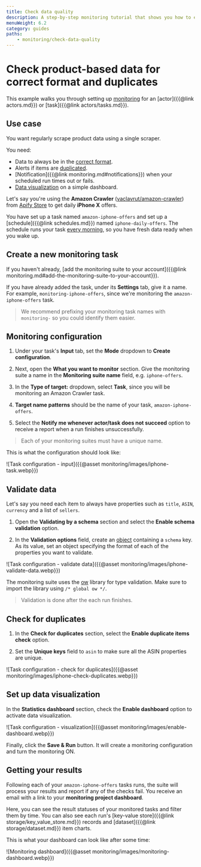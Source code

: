 ```yaml
---
title: Check data quality
description: A step-by-step monitoring tutorial that shows you how to ensure your data is correctly formatted and unique. Visualize your data using the monitoring dashboard.
menuWeight: 6.2
category: guides
paths:
    - monitoring/check-data-quality
---
```


# [](#check-product-based-data-for-correct-format-and-duplicates) Check product-based data for correct format and duplicates

This example walks you through setting up [monitoring](https://apify.com/apify/monitoring) for an [actor]({{@link actors.md}}) or [task]({{@link actors/tasks.md}}).

## [](#use-case) Use case

You want regularly scrape product data using a single scraper.

You need:

- Data to always be in the [correct format](#validate-data).
- Alerts if items are [duplicated](#check-for-duplicates).
- [Notification]({{@link monitoring.md#notifications}}) when your scheduled run times out or fails.
- [Data visualization](#set-up-data-visualization) on a simple dashboard.

Let's say you're using the **Amazon Crawler** ([vaclavrut/amazon-crawler](https://apify.com/vaclavrut/amazon-crawler)) from [Apify Store](https://apify.com/store) to get daily **iPhone X** offers.

You have set up a task named `amazon-iphone-offers` and set up a [schedule]({{@link schedules.md}}) named `iphone-daily-offers`. The schedule runs your task [every morning](https://crontab.guru/#0_7_*_*_*), so you have fresh data ready when you wake up.

## [](#create-a-new-monitoring-task) Create a new monitoring task

If you haven't already, [add the monitoring suite to your account]({{@link monitoring.md#add-the-monitoring-suite-to-your-account}}).

If you have already added the task, under its **Settings** tab, give it a name. For example, `monitoring-iphone-offers`, since we're monitoring the `amazon-iphone-offers` task.

> We recommend prefixing your monitoring task names with `monitoring-` so you could identify them easier.

## [](#monitoring-configuration) Monitoring configuration

1. Under your task's **Input** tab, set the **Mode** dropdown to **Create configuration**.

2. Next, open the **What you want to monitor** section. Give the monitoring suite a name in the **Monitoring suite name** field, e.g. `iphone-offers`.

3. In the **Type of target:** dropdown, select **Task**, since you will be monitoring an Amazon Crawler task.

4. **Target name patterns** should be the name of your task, `amazon-iphone-offers`.

5. Select the **Notify me whenever actor/task does not succeed** option to receive a report when a run finishes unsuccessfully.

> Each of your monitoring suites must have a unique name.

This is what the configuration should look like:

![Task configuration - input]({{@asset monitoring/images/iphone-task.webp}})

## [](#validate-data) Validate data

Let's say you need each item to always have properties such as `title`, `ASIN`, `currency` and a list of `sellers`.

1. Open the **Validating by a schema** section and select the **Enable schema validation** option.

2. In the **Validation options** field, create an [object](https://javascript.info/object) containing a `schema` key. As its value, set an object specifying the format of each of the properties you want to validate.

![Task configuration - validate data]({{@asset monitoring/images/iphone-validate-data.webp}})

The monitoring suite uses the [ow](https://www.npmjs.com/package/ow) library for type validation. Make sure to import the library using `/* global ow */`.

> Validation is done after the each run finishes.

## [](#check-for-duplicates) Check for duplicates

1. In the **Check for duplicates** section, select the **Enable duplicate items check** option.

2. Set the **Unique keys** field to `asin` to make sure all the ASIN properties are unique.

![Task configuration - check for duplicates]({{@asset monitoring/images/iphone-check-duplicates.webp}})

## [](#set-up-data-visualization) Set up data visualization

In the **Statistics dashboard** section, check the **Enable dashboard** option to activate data visualization.

![Task configuration - visualization]({{@asset monitoring/images/enable-dashboard.webp}})

Finally, click the **Save & Run** button. It will create a monitoring configuration and turn the monitoring ON.

## [](#getting-your-results) Getting your results

Following each of your `amazon-iphone-offers` tasks runs, the suite will process your results and report if any of the checks fail. You receive an email with a link to your **monitoring project dashboard**.

Here, you can see the result statuses of your monitored tasks and filter them by time. You can also see each run's [key-value store]({{@link storage/key_value_store.md}}) records and [dataset]({{@link storage/dataset.md}}) item charts.

This is what your dashboard can look like after some time:

![Monitoring dashboard]({{@asset monitoring/images/monitoring-dashboard.webp}})

